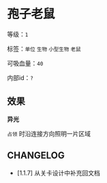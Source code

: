 # 孢子老鼠

等级：`1`

标签：`单位` `生物` `小型生物` `老鼠`

可吸血量：`40`

内部id：`?`

## 效果

**异光**

`占领` 时沿连接方向照明一片区域

## CHANGELOG

- [1.1.7] 从关卡设计中补充回文档
